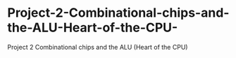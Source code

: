 # Project-2-Combinational-chips-and-the-ALU-Heart-of-the-CPU-
Project 2 Combinational chips and the ALU (Heart of the CPU)
